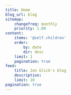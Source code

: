 ```yaml
---
title: Home
blog_url: blog
sitemap:
    changefreq: monthly
    priority: 1.00
content:
    items: '@self.children'
    order:
        by: date
        dir: desc
    limit: 1
    pagination: true
feed:
    title: Jon Glick's blog
    description: 
    limit: 10
pagination: true
---
```


